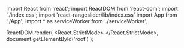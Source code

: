 import React from 'react';
import ReactDOM from 'react-dom';
import './index.css';
import 'react-rangeslider/lib/index.css'
import App from './App';
import * as serviceWorker from './serviceWorker';

ReactDOM.render(
  <React.StrictMode>
    <App />
  </React.StrictMode>,
  document.getElementById('root')
);